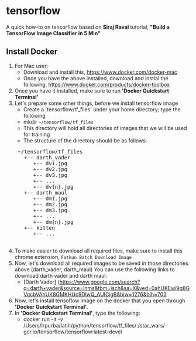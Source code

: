 # tensorflow

A quick how-to on tensorflow based on **Siraj Raval** tutorial, **"Build a TensorFlow Image Classifier in 5 Min"**

## Install Docker
1. For Mac user:
    * Download and install this, https://www.docker.com/docker-mac
    * Once you have the above installed, download and instlal the following, https://www.docker.com/products/docker-toolbox
2. Once you have it installed, make sure to run **'Docker Quickstart Terminal'**
3. Let's prepare some other things, before we install tensorflow image
    * Create a 'tensorflow/tf_files' under your home directory; type the following
    * mkdir `~/tensorflow/tf_files`
    * This directory will hold all directories of images that we will be used for training
    * The structure of the directory should be as follows:
    <pre>
    ~/tensorflow/tf_files
      +-- darth_vader
         +-- dv1.jpg
         +-- dv2.jpg
         +-- dv3.jpg
         +-- ...
         +-- dv{n}.jpg
      +-- darth_maul
         +-- dm1.jpg
         +-- dm2.jpg
         +-- dm3.jpg
         +-- ...
         +-- dm{n}.jpg
      +-- kitten
         +-- ...
     </pre>
4. To make easier to download all required files, make sure to install this chrome extension, `Fatkun Batch Download Image`
5. Now, let's download all required images to be saved in those directories above (darth_vader, darth_maul)
You can use the following links to download darth vader and darth maul:
    * [Darth Vader] (https://www.google.com/search?q=darth+vader&source=lnms&tbm=isch&sa=X&ved=0ahUKEwi9g8GVqcbVAhUK8GMKHUc9DlwQ_AUICigB&biw=1276&bih=703
6. Now, let's install tensoflow image on the docker that you open through **'Docker Quickstart Terminal'**. 
7. In **'Docker Quickstart Terminal'**, type the following:
    * docker run -it -v /Users/lrpurba/latih/python/tensorflow/tf_files/:/star_wars/  gcr.io/tensorflow/tensorflow:latest-devel
